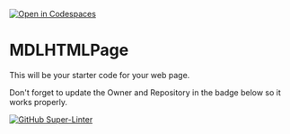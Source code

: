 [![Open in Codespaces](https://classroom.github.com/assets/launch-codespace-f4981d0f882b2a3f0472912d15f9806d57e124e0fc890972558857b51b24a6f9.svg)](https://classroom.github.com/open-in-codespaces?assignment_repo_id=10214301)
# MDLHTMLPage

This will be your starter code for your web page.

Don't forget to update the Owner and Repository in the badge below so it works properly.

[![GitHub Super-Linter](https://github.com/mdl-html-page-ThatcherReidel-ThatcherReidel/workflows/Lint%20Code%20Base/badge.svg)](https://github.com/marketplace/actions/super-linter)
